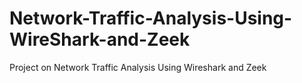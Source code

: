 # Network-Traffic-Analysis-Using-WireShark-and-Zeek
Project on Network Traffic Analysis Using Wireshark and Zeek
